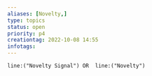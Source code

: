 ```yaml
---
aliases: [Novelty,]
type: topics
status: open
priority: p4
creationtag: 2022-10-08 14:55
infotags:
---
```

```query 
line:("Novelty Signal") OR  line:("Novelty") 
```